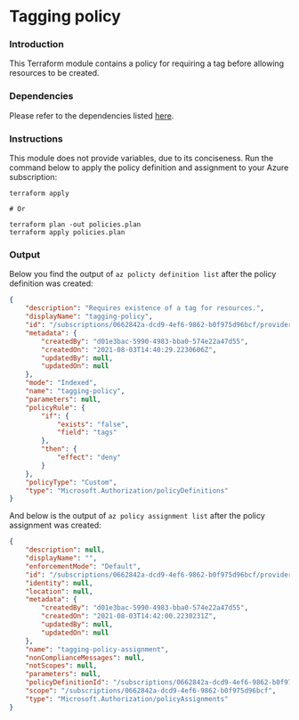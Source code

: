 # Tagging policy

### Introduction

This Terraform module contains a policy for requiring a tag before allowing resources to be created.

### Dependencies

Please refer to the dependencies listed [here](../README.md).

### Instructions

This module does not provide variables, due to its conciseness. Run the command below to apply the policy definition and assignment to your Azure subscription:
```console
terraform apply

# Or

terraform plan -out policies.plan
terraform apply policies.plan
```

### Output

Below you find the output of `az policty definition list` after the policy definition was created:
```json
{
    "description": "Requires existence of a tag for resources.",
    "displayName": "tagging-policy",
    "id": "/subscriptions/0662842a-dcd9-4ef6-9862-b0f975d96bcf/providers/Microsoft.Authorization/policyDefinitions/tagging-policy",
    "metadata": {
        "createdBy": "d01e3bac-5990-4983-bba0-574e22a47d55",
        "createdOn": "2021-08-03T14:40:29.2230606Z",
        "updatedBy": null,
        "updatedOn": null
    },
    "mode": "Indexed",
    "name": "tagging-policy",
    "parameters": null,
    "policyRule": {
        "if": {
            "exists": "false",
            "field": "tags"
        },
        "then": {
            "effect": "deny"
        }
    },
    "policyType": "Custom",
    "type": "Microsoft.Authorization/policyDefinitions"
}
```

And below is the output of `az policy assignment list` after the policy assignment was created:
```json
{
    "description": null,
    "displayName": "",
    "enforcementMode": "Default",
    "id": "/subscriptions/0662842a-dcd9-4ef6-9862-b0f975d96bcf/providers/Microsoft.Authorization/policyAssignments/tagging-policy-assignment",
    "identity": null,
    "location": null,
    "metadata": {
        "createdBy": "d01e3bac-5990-4983-bba0-574e22a47d55",
        "createdOn": "2021-08-03T14:42:00.2230231Z",
        "updatedBy": null,
        "updatedOn": null
    },
    "name": "tagging-policy-assignment",
    "nonComplianceMessages": null,
    "notScopes": null,
    "parameters": null,
    "policyDefinitionId": "/subscriptions/0662842a-dcd9-4ef6-9862-b0f975d96bcf/providers/Microsoft.Authorization/policyDefinitions/tagging-policy",
    "scope": "/subscriptions/0662842a-dcd9-4ef6-9862-b0f975d96bcf",
    "type": "Microsoft.Authorization/policyAssignments"
}
```

